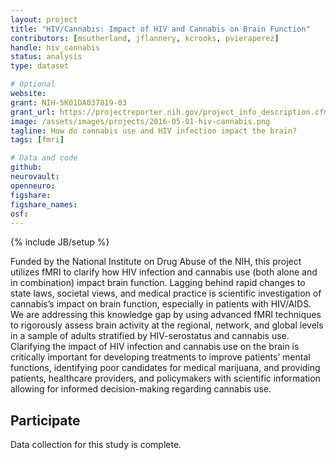 ```yaml
---
layout: project
title: "HIV/Cannabis: Impact of HIV and Cannabis on Brain Function"
contributors: [msutherland, jflannery, kcrooks, pvieraperez]
handle: hiv_cannabis
status: analysis
type: dataset

# Optional
website:
grant: NIH-5K01DA037819-03
grant_url: https://projectreporter.nih.gov/project_info_description.cfm?projectnumber=5K01DA037819-03
image: /assets/images/projects/2016-05-01-hiv-cannabis.png
tagline: How do cannabis use and HIV infection impact the brain?
tags: [fmri]

# Data and code
github:
neurovault:
openneuro:
figshare:
figshare_names:
osf:
---
```

{% include JB/setup %}

Funded by the National Institute on Drug Abuse of the NIH, this project utilizes fMRI to clarify how HIV infection and cannabis use (both alone and in combination) impact brain function. Lagging behind rapid changes to state laws, societal views, and medical practice is scientific investigation of cannabis’s impact on brain function, especially in patients with HIV/AIDS. We are addressing this knowledge gap by using advanced fMRI techniques to rigorously assess brain activity at the regional, network, and global levels in a sample of adults stratified by HIV-serostatus and cannabis use. Clarifying the impact of HIV infection and cannabis use on the brain is critically important for developing treatments to improve patients’ mental functions, identifying poor candidates for medical marijuana, and providing patients, healthcare providers, and policymakers with scientific information allowing for informed decision-making regarding cannabis use.

## Participate

Data collection for this study is complete.
